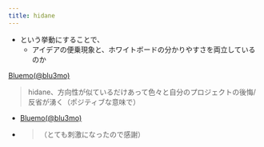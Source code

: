 ```yaml
---
title: hidane
---
```


* という挙動にすることで、
  * アイデアの便乗現象と、ホワイトボードの分かりやすさを両立しているのか

[Bluemo(@blu3mo)](https://twitter.com/blu3mo/status/1494931791848738817)

 > 
 > hidane、方向性が似ているだけあって色々と自分のプロジェクトの後悔/反省が湧く（ポジティブな意味で）

* [Bluemo(@blu3mo)](https://twitter.com/blu3mo/status/1494947025254711297)
* 
   > 
   > （とても刺激になったので感謝）
